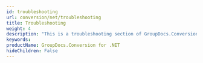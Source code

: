 ```yaml
---
id: troubleshooting
url: conversion/net/troubleshooting
title: Troubleshooting
weight: 4
description: "This is a troubleshooting section of GroupDocs.Conversion for .NET documentation"
keywords: 
productName: GroupDocs.Conversion for .NET
hideChildren: False
---
```


